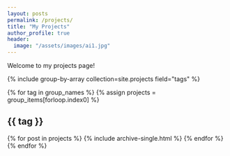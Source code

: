 ```yaml
---
layout: posts
permalink: /projects/
title: "My Projects"
author_profile: true
header:
  image: "/assets/images/ai1.jpg"
---
```


Welcome to my projects page!

{% include group-by-array collection=site.projects field="tags" %}

{% for tag in group_names %}
{% assign projects = group_items[forloop.index0] %}

  <h2 id="{{ tag | slugify }}" class="archive__subtitle">{{ tag }}</h2>
  {% for post in projects %}
    {% include archive-single.html %}
  {% endfor %}
{% endfor %}
